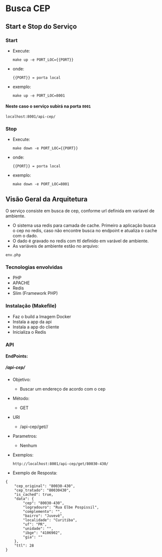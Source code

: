 # Busca CEP

## Start e Stop do Serviço

### Start

* Execute:    

	```
	make up -e PORT_LOC={{PORT}}
	```
* onde:    
	
	```
	{{PORT}} = porta local
	```
* exemplo:  
	
	```
	make up -e PORT_LOC=8001
	```

#### Neste caso o serviço subirá na porta ``` 8001 ```

```
localhost:8001/api-cep/
```

### Stop

* Execute: 

	```
	make down -e PORT_LOC={{PORT}}
	```
* onde:
  
	```
	{{PORT}} = porta local
	```
* exemplo:

	```
	make down -e PORT_LOC=8001
	```

## Visão Geral da Arquitetura
O serviço consiste em busca de cep, conforme url definida em varíavel de ambiente.
- O sistema usa redis para camada de cache.  Primeiro a aplicação busca o cep no redis, caso não encontre busca no endpoint e atualiza o cache com o dado.
- O dado é gravado no redis com ttl definido em varável de ambiente.
- As variáveis de ambiente estão no arquivo:
```
env.php
```


### Tecnologias envolvidas
- PHP
- APACHE
- Redis
- Slim (Framework PHP)

### Instalação (Makefile)
- Faz o build a Imagem Docker
- Instala a app da api 
- Instala a app do cliente
- Inicializa o Redis

### API
#### EndPoints:

##### /api-cep/<cep>

- Objetivo:
	
    - Buscar um endereço de acordo com o cep

- Método:
	- GET 
- URI
	- /api-cep/get/<cep>/
- Parametros:
	- Nenhum
- Exemplos:

	```
	http://localhost:8001/api-cep/get/80030-430/
	```
- Exemplo de Resposta:

```
{
    "cep_original": "80030-430",
    "cep_tratado": "80030430",
    "is_cached": true,
    "data": {
        "cep": "80030-430",
        "logradouro": "Rua Elbe Pospissil",
        "complemento": "",
        "bairro": "Juvevê",
        "localidade": "Curitiba",
        "uf": "PR",
        "unidade": "",
        "ibge": "4106902",
        "gia": ""
    },
    "ttl": 28
}

```
 